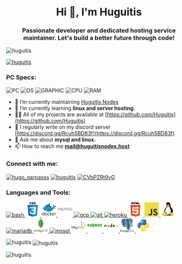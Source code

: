 <h1 align="center">Hi 👋, I'm Huguitis</h1>
<h3 align="center">Passionate developer and dedicated hosting service maintainer. Let's build a better future through code!</h3>

<p align="left"> <img src="https://komarev.com/ghpvc/?username=huguitis&label=Profile%20views&color=0e75b6&style=flat" alt="huguitis" /> </p>

<p align="left"> <a href="https://github.com/ryo-ma/github-profile-trophy"><img src="https://github-profile-trophy.vercel.app/?username=huguitis" alt="huguitis" /></a> </p>

<h3 align="left">PC Specs:</h3> <img alt="PC" src="https://img.shields.io/badge/HP%20Workstation%20Z4%20G4-grey?logo=hp&logoColor=blue" />
<img alt="OS" src="https://img.shields.io/badge/Windows%2011%20Pro-grey?logo=windows&logoColor=blue" />
<img alt="GRAPHIC" src="https://img.shields.io/badge/Nvidia%20Quadro%20RTX%206000%2024GB-grey?logo=nvidia&logoColor=green" />
<img alt="CPU" src="https://img.shields.io/badge/x2%20Intel(R)%20Xeon(R)%20Gold%206254%20CPU%20%40%203.10GHz-grey?logo=intel&logoColor=blue" />
<img alt="RAM" src="https://img.shields.io/badge/384GB%20RAM%20DDR4%202933%20MT%2Fs-grey?logo=amazonec2&logoColor=orange" />

- 🔭 I’m currently maintaining [Huguitis Nodes](https://huguitisnodes.host/)
- 🌱 I’m currently learning **linux and server hosting.**
- 👨‍💻 All of my projects are available at [https://github.com/Huguitis](https://github.com/Huguitis)
- 📝 I regularly write on my discord server [https://discord.gg/Rcuh5BD83f](https://discord.gg/Rcuh5BD83f)
- 💬 Ask me about **mysql and linux.**
- 📫 How to reach me **mail@huguitisnodes.host**

<h3 align="left">Connect with me:</h3>
<p align="left">
<a href="https://instagram.com/hugo_garpasss" target="blank"><img align="center" src="https://raw.githubusercontent.com/rahuldkjain/github-profile-readme-generator/master/src/images/icons/Social/instagram.svg" alt="hugo_garpasss" height="30" width="40" /></a>
<a href="https://www.youtube.com/c/huguitis" target="blank"><img align="center" src="https://raw.githubusercontent.com/rahuldkjain/github-profile-readme-generator/master/src/images/icons/Social/youtube.svg" alt="huguitis" height="30" width="40" /></a>
<a href="https://discord.gg/CVbPZRt9yG" target="blank"><img align="center" src="https://raw.githubusercontent.com/rahuldkjain/github-profile-readme-generator/master/src/images/icons/Social/discord.svg" alt="CVbPZRt9yG" height="30" width="40" /></a>
</p>

<h3 align="left">Languages and Tools:</h3>
<p align="left"> <a href="https://www.gnu.org/software/bash/" target="_blank" rel="noreferrer"> <img src="https://www.vectorlogo.zone/logos/gnu_bash/gnu_bash-icon.svg" alt="bash" width="40" height="40"/> </a> <a href="https://www.w3schools.com/css/" target="_blank" rel="noreferrer"> <img src="https://raw.githubusercontent.com/devicons/devicon/master/icons/css3/css3-original-wordmark.svg" alt="css3" width="40" height="40"/> </a> <a href="https://www.docker.com/" target="_blank" rel="noreferrer"> <img src="https://raw.githubusercontent.com/devicons/devicon/master/icons/docker/docker-original-wordmark.svg" alt="docker" width="40" height="40"/> </a> <a href="https://expressjs.com" target="_blank" rel="noreferrer"> <img src="https://raw.githubusercontent.com/devicons/devicon/master/icons/express/express-original-wordmark.svg" alt="express" width="40" height="40"/> </a> <a href="https://cloud.google.com" target="_blank" rel="noreferrer"> <img src="https://www.vectorlogo.zone/logos/google_cloud/google_cloud-icon.svg" alt="gcp" width="40" height="40"/> </a> <a href="https://git-scm.com/" target="_blank" rel="noreferrer"> <img src="https://www.vectorlogo.zone/logos/git-scm/git-scm-icon.svg" alt="git" width="40" height="40"/> </a> <a href="https://heroku.com" target="_blank" rel="noreferrer"> <img src="https://www.vectorlogo.zone/logos/heroku/heroku-icon.svg" alt="heroku" width="40" height="40"/> </a> <a href="https://www.w3.org/html/" target="_blank" rel="noreferrer"> <img src="https://raw.githubusercontent.com/devicons/devicon/master/icons/html5/html5-original-wordmark.svg" alt="html5" width="40" height="40"/> </a> <a href="https://developer.mozilla.org/en-US/docs/Web/JavaScript" target="_blank" rel="noreferrer"> <img src="https://raw.githubusercontent.com/devicons/devicon/master/icons/javascript/javascript-original.svg" alt="javascript" width="40" height="40"/> </a> <a href="https://www.linux.org/" target="_blank" rel="noreferrer"> <img src="https://raw.githubusercontent.com/devicons/devicon/master/icons/linux/linux-original.svg" alt="linux" width="40" height="40"/> </a> <a href="https://mariadb.org/" target="_blank" rel="noreferrer"> <img src="https://www.vectorlogo.zone/logos/mariadb/mariadb-icon.svg" alt="mariadb" width="40" height="40"/> </a> <a href="https://www.mongodb.com/" target="_blank" rel="noreferrer"> <img src="https://raw.githubusercontent.com/devicons/devicon/master/icons/mongodb/mongodb-original-wordmark.svg" alt="mongodb" width="40" height="40"/> </a> <a href="https://www.microsoft.com/en-us/sql-server" target="_blank" rel="noreferrer"> <img src="https://www.svgrepo.com/show/303229/microsoft-sql-server-logo.svg" alt="mssql" width="40" height="40"/> </a> <a href="https://www.mysql.com/" target="_blank" rel="noreferrer"> <img src="https://raw.githubusercontent.com/devicons/devicon/master/icons/mysql/mysql-original-wordmark.svg" alt="mysql" width="40" height="40"/> </a> <a href="https://www.nginx.com" target="_blank" rel="noreferrer"> <img src="https://raw.githubusercontent.com/devicons/devicon/master/icons/nginx/nginx-original.svg" alt="nginx" width="40" height="40"/> </a> <a href="https://nodejs.org" target="_blank" rel="noreferrer"> <img src="https://raw.githubusercontent.com/devicons/devicon/master/icons/nodejs/nodejs-original-wordmark.svg" alt="nodejs" width="40" height="40"/> </a> <a href="https://www.postgresql.org" target="_blank" rel="noreferrer"> <img src="https://raw.githubusercontent.com/devicons/devicon/master/icons/postgresql/postgresql-original-wordmark.svg" alt="postgresql" width="40" height="40"/> </a> <a href="https://www.python.org" target="_blank" rel="noreferrer"> <img src="https://raw.githubusercontent.com/devicons/devicon/master/icons/python/python-original.svg" alt="python" width="40" height="40"/> </a> </p>

<p><img align="left" src="https://github-readme-stats.vercel.app/api/top-langs?username=huguitis&show_icons=true&locale=en&layout=compact" alt="huguitis" /></p>

<p>&nbsp;<img align="center" src="https://github-readme-stats.vercel.app/api?username=huguitis&show_icons=true&locale=en" alt="huguitis" /></p>

<p><img align="center" src="https://github-readme-streak-stats.herokuapp.com/?user=huguitis&" alt="huguitis" /></p>
